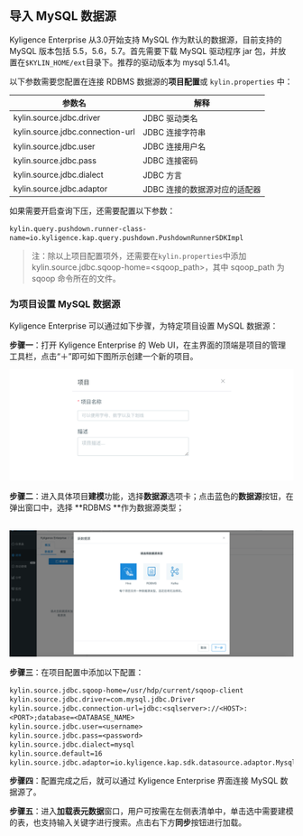 ## 导入 MySQL 数据源

Kyligence Enterprise 从3.0开始支持 MySQL 作为默认的数据源，目前支持的 MySQL 版本包括 5.5，5.6，5.7。首先需要下载 MySQL 驱动程序 jar 包，并放置在`$KYLIN_HOME/ext`目录下。推荐的驱动版本为 mysql 5.1.41。



以下参数需要您配置在连接 RDBMS 数据源的**项目配置**或 `kylin.properties` 中：

| 参数名                           | 解释                                      |
| -------------------------------- | ----------------------------------------- |
| kylin.source.jdbc.driver         | JDBC 驱动类名                              |
| kylin.source.jdbc.connection-url | JDBC 连接字符串                            |
| kylin.source.jdbc.user           | JDBC 连接用户名                            |
| kylin.source.jdbc.pass           | JDBC 连接密码                              |
| kylin.source.jdbc.dialect        | JDBC 方言                                  |
| kylin.source.jdbc.adaptor        | JDBC 连接的数据源对应的适配器              |

如果需要开启查询下压，还需要配置以下参数：

```properties
kylin.query.pushdown.runner-class-name=io.kyligence.kap.query.pushdown.PushdownRunnerSDKImpl
```

> 注：除以上项目配置项外，还需要在`kylin.properties`中添加 kylin.source.jdbc.sqoop-home=<sqoop_path>，其中 sqoop_path 为 sqoop 命令所在的文件。



### 为项目设置 MySQL 数据源

Kyligence Enterprise 可以通过如下步骤，为特定项目设置 MySQL 数据源：

**步骤一**：打开 Kyligence Enterprise 的 Web UI，在主界面的顶端是项目的管理工具栏，点击“＋”即可如下图所示创建一个新的项目。

![新建项目](../images/rdbms_import.cn.png)

**步骤二**：进入具体项目**建模**功能，选择**数据源**选项卡；点击蓝色的**数据源**按钮，在弹出窗口中，选择 **RDBMS **作为数据源类型；

​    ![选择RDBMS数据源](../images/rdbms_import2.cn.png)

**步骤三**：在项目配置中添加以下配置：

```properties
kylin.source.jdbc.sqoop-home=/usr/hdp/current/sqoop-client
kylin.source.jdbc.driver=com.mysql.jdbc.Driver
kylin.source.jdbc.connection-url=jdbc:<sqlserver>://<HOST>:<PORT>;database=<DATABASE_NAME>
kylin.source.jdbc.user=<username>
kylin.source.jdbc.pass=<password>
kylin.source.jdbc.dialect=mysql
kylin.source.default=16
kylin.source.jdbc.adaptor=io.kyligence.kap.sdk.datasource.adaptor.MysqlAdaptor
```

**步骤四**：配置完成之后，就可以通过 Kyligence Enterprise 界面连接 MySQL 数据源了。

**步骤五**：进入**加载表元数据**窗口，用户可按需在左侧表清单中，单击选中需要建模的表，也支持输入关键字进行搜索。点击右下方**同步**按钮进行加载。